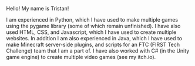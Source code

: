 Hello! My name is Tristan!

I am experienced in Python, which I have used to make multiple games using the pygame library (some of which remain unfinished). I have also used HTML, CSS, and Javascript, which I have used to create multiple websites. In addition I am also experienced in Java, which I have used to make Minecraft server-side plugins, and scripts for an FTC (FIRST Tech Challenge) team that I am a part of. I have also worked with C# (in the Unity game engine) to create multiple video games (see my itch.io).
